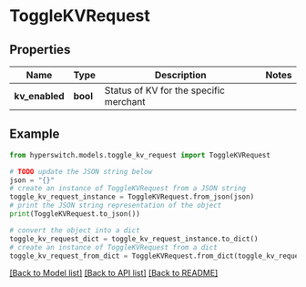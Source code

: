 # ToggleKVRequest


## Properties

Name | Type | Description | Notes
------------ | ------------- | ------------- | -------------
**kv_enabled** | **bool** | Status of KV for the specific merchant | 

## Example

```python
from hyperswitch.models.toggle_kv_request import ToggleKVRequest

# TODO update the JSON string below
json = "{}"
# create an instance of ToggleKVRequest from a JSON string
toggle_kv_request_instance = ToggleKVRequest.from_json(json)
# print the JSON string representation of the object
print(ToggleKVRequest.to_json())

# convert the object into a dict
toggle_kv_request_dict = toggle_kv_request_instance.to_dict()
# create an instance of ToggleKVRequest from a dict
toggle_kv_request_from_dict = ToggleKVRequest.from_dict(toggle_kv_request_dict)
```
[[Back to Model list]](../README.md#documentation-for-models) [[Back to API list]](../README.md#documentation-for-api-endpoints) [[Back to README]](../README.md)


